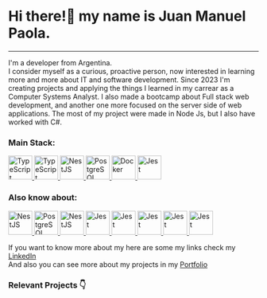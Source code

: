 

# Hi there!👋 my name is Juan Manuel Paola.
<hr>
I'm a developer from Argentina. <br>
I consider myself as a curious, proactive person, now interested in learning more and more about IT and software development. Since 2023 I'm creating projects and applying the things I learned in my carrear as a Computer Systems Analyst. I also made a bootcamp about
Full stack web development, and another one more focused on the server side of web applications. The most of my project were made in Node Js, but I also have worked with C#. 
<br>

### Main Stack:
<p>
  <a href="https://skillicons.dev" title="TypeScript">
    <img src="https://skillicons.dev/icons?i=typescript" width="48" alt="TypeScript">
  </a>
  <a href="https://skillicons.dev" title="Javascript">
    <img src="https://skillicons.dev/icons?i=javascript" width="48" alt="TypeScript">
  </a>
  <a href="https://skillicons.dev" title="NestJS">
    <img src="https://skillicons.dev/icons?i=nestjs" width="48" alt="NestJS">
  </a>
  <a href="https://skillicons.dev" title="PostgreSQL">
    <img src="https://skillicons.dev/icons?i=postgres" width="48" alt="PostgreSQL">
  </a>
  <a href="https://skillicons.dev" title="Docker">
    <img src="https://skillicons.dev/icons?i=docker" width="48" alt="Docker">
  </a>
  <a href="https://skillicons.dev" title="Jest">
    <img src="https://skillicons.dev/icons?i=jest" width="48" alt="Jest">
  </a>
</p>


### Also know about:
<p>

  <a href="https://skillicons.dev" title="Express">
    <img src="https://skillicons.dev/icons?i=express" width="48" alt="NestJS">
  </a>
  <a href="https://skillicons.dev" title="C#">
    <img src="https://skillicons.dev/icons?i=cs" width="48" alt="PostgreSQL">
  </a>
  <a href="https://skillicons.dev" title="React">
    <img src="https://skillicons.dev/icons?i=react" width="48" alt="NestJS">
  </a>
  <a href="https://skillicons.dev" title="Sequelize">
    <img src="https://skillicons.dev/icons?i=sequelize" width="48" alt="Jest">
  </a>
  <a href="https://skillicons.dev" title="Firebase">
    <img src="https://skillicons.dev/icons?i=firebase" width="48" alt="Jest">
  </a>
  <a href="https://skillicons.dev" title="NextJS">
    <img src="https://skillicons.dev/icons?i=nextjs" width="48" alt="Jest">
  </a>
  <a href="https://skillicons.dev" title="Redux">
    <img src="https://skillicons.dev/icons?i=redux" width="48" alt="Jest">
  </a>
  <a href="https://skillicons.dev" title="Angular">
    <img src="https://skillicons.dev/icons?i=angular" width="48" alt="Jest">
  </a>
</p>

If you want to know more about my here are some my links check my <a href="https://www.linkedin.com/in/juan-manuel-paola-238154216/" target="_blank">LinkedIn</a> <br>
And also you can see more about my projects in my <a href="https://juanmpaola-portfolio.vercel.app/home" target="_blank">Portfolio</a>

### Relevant Projects 👇
